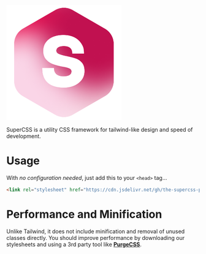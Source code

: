 <img src="svg/image.png" width="300" />

SuperCSS is a utility CSS framework for tailwind-like design and speed of development.

# Usage
With _no configuration needed_, just add this to your `<head>` tag...

```html
<link rel="stylesheet" href="https://cdn.jsdelivr.net/gh/the-supercss-project/supercss/dist/output.css" />
```

# Performance and Minification
Unlike Tailwind, it does not include minification and removal of unused classes directly. You should improve performance by downloading our stylesheets and using a 3rd party tool like [**PurgeCSS**](https://www.npmjs.com/package/purgecss).
